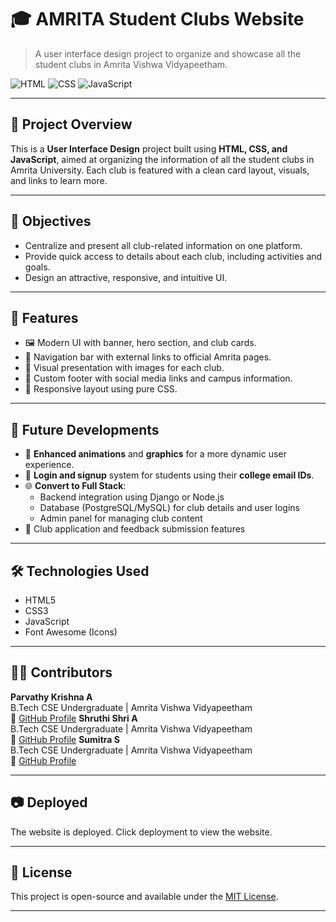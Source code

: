 # 🎓 AMRITA Student Clubs Website

> A user interface design project to organize and showcase all the student clubs in Amrita Vishwa Vidyapeetham.

![HTML](https://img.shields.io/badge/HTML-E34F26?style=for-the-badge&logo=html5&logoColor=white)
![CSS](https://img.shields.io/badge/CSS-1572B6?style=for-the-badge&logo=css3&logoColor=white)
![JavaScript](https://img.shields.io/badge/JavaScript-F7DF1E?style=for-the-badge&logo=javascript&logoColor=black)

---

## 📌 Project Overview

This is a **User Interface Design** project built using **HTML, CSS, and JavaScript**, aimed at organizing the information of all the student clubs in Amrita University. Each club is featured with a clean card layout, visuals, and links to learn more.

---

## 🎯 Objectives

- Centralize and present all club-related information on one platform.
- Provide quick access to details about each club, including activities and goals.
- Design an attractive, responsive, and intuitive UI.

---

## 📂 Features

- 🖼️ Modern UI with banner, hero section, and club cards.
- 🧭 Navigation bar with external links to official Amrita pages.
- 📸 Visual presentation with images for each club.
- 🦶 Custom footer with social media links and campus information.
- 📱 Responsive layout using pure CSS.

---

## 🚀 Future Developments

- 🔁 **Enhanced animations** and **graphics** for a more dynamic user experience.
- 🔐 **Login and signup** system for students using their **college email IDs**.
- 🌐 **Convert to Full Stack**:
  - Backend integration using Django or Node.js
  - Database (PostgreSQL/MySQL) for club details and user logins
  - Admin panel for managing club content
- 📨 Club application and feedback submission features

---

## 🛠️ Technologies Used

- HTML5
- CSS3
- JavaScript
- Font Awesome (Icons)

---

## 🧑‍💻 Contributors

**Parvathy Krishna A**  
B.Tech CSE Undergraduate | Amrita Vishwa Vidyapeetham  
🔗 [GitHub Profile](https://github.com/parvathy2907)
**Shruthi Shri A**  
B.Tech CSE Undergraduate | Amrita Vishwa Vidyapeetham  
🔗 [GitHub Profile](https://github.com/shruthishri1001)
**Sumitra S**  
B.Tech CSE Undergraduate | Amrita Vishwa Vidyapeetham  
🔗 [GitHub Profile](https://github.com/sanjanav2102)




---

## 📷 Deployed

The website is deployed. Click deployment to view the website.

---

## 📄 License

This project is open-source and available under the [MIT License](LICENSE).

---




